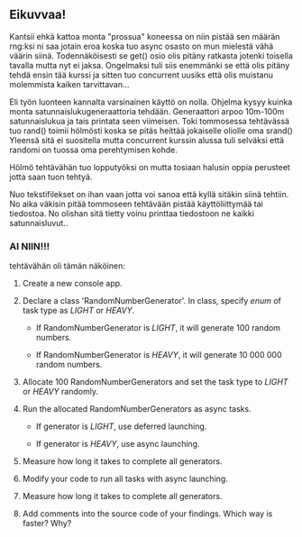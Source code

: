 ## Eikuvvaa!

Kantsii ehkä kattoa monta "prossua" koneessa on niin pistää sen määrän rng:ksi ni saa jotain eroa koska tuo async osasto on mun mielestä vähä väärin siinä.
Todennäköisesti se get() osio olis pitäny ratkasta jotenki toisella tavalla mutta nyt ei jaksa. Ongelmaksi tuli siis enemmänki se että olis pitäny tehdä ensin tää kurssi ja sitten tuo concurrent uusiks että olis muistanu molemmista kaiken tarvittavan...

Eli työn luonteen kannalta varsinainen käyttö on nolla.
Ohjelma kysyy kuinka monta satunnaislukugeneraattoria tehdään.
Generaattori arpoo 10m-100m satunnaislukua ja tais printata seen viimeisen.
Toki tommosessa tehtävässä tuo rand() toimii hölmösti koska se pitäs heittää jokaiselle oliolle oma srand()
Yleensä sitä ei suositella mutta concurrent kurssin alussa tuli selväksi että randomi on tuossa oma perehtymisen kohde.

Hölmö tehtävähän tuo lopputyöksi on mutta tosiaan halusin oppia perusteet jotta saan tuon tehtyä.


Nuo tekstifilekset on ihan vaan jotta voi sanoa että kyllä sitäkin siinä tehtiin.
No aika väkisin pitää tommoseen tehtävään pistää käyttöliittymää tai tiedostoa. No olishan sitä tietty voinu printtaa tiedostoon ne kaikki satunnaisluvut..

### AI NIIN!!!

tehtävähän oli tämän näköinen:

1. Create a new console app.

2. Declare a class 'RandomNumberGenerator'. In class, specify *enum* of task type as *LIGHT* or *HEAVY*.

    - If RandomNumberGenerator is *LIGHT*, it will generate 100 random numbers.
    
    - If RandomNumberGenerator is *HEAVY*, it will generate 10 000 000 random numbers.
    
3. Allocate 100 RandomNumberGenerators and set the task type to *LIGHT* or *HEAVY* randomly.

4. Run the allocated RandomNumberGenerators as async tasks.

    - If generator is *LIGHT*, use deferred launching.
    
    - If generator is *HEAVY*, use async launching.
    
5. Measure how long it takes to complete all generators.

6. Modify your code to run all tasks with async launching.

7. Measure how long it takes to complete all generators.

8. Add comments into the source code of your findings. Which way is faster? Why?
